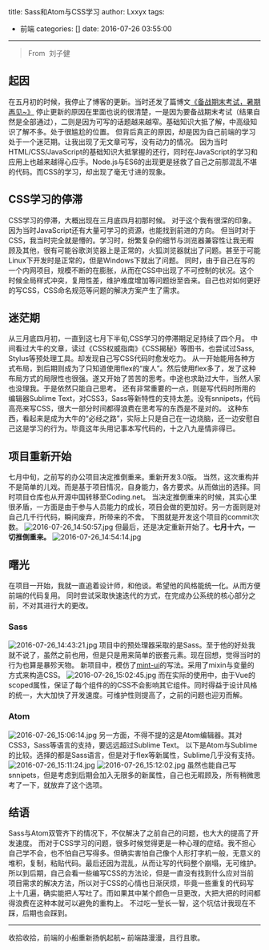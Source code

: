 title: Sass和Atom与CSS学习
author: Lxxyx
tags:
  - 前端
categories: []
date: 2016-07-26 03:55:00
---
> From  刘子健

## 起因
在五月初的时候，我停止了博客的更新。当时还发了篇博文[《备战期末考试，暑期再见~》](http://lxxyx.win/2016/05/21/%E5%A4%87%E6%88%98%E6%9C%9F%E6%9C%AB%E8%80%83%E8%AF%95%EF%BC%8C%E6%9A%91%E6%9C%9F%E5%86%8D%E8%A7%81/)
停止更新的原因在里面也说的很清楚，一是因为要备战期末考试（结果自然是全部通过），二则是因为可写的话题越来越窄。基础知识大抵了解，中高级知识了解不多。处于很尴尬的位置。 
但背后真正的原因，却是因为自己前端的学习处于一个迷茫期。让我出现了无文章可写，没有动力的情况。
因为当时HTML/CSS/JavaScript的基础知识大抵掌握的还行，同时在JavaScript的学习和应用上也越来越得心应手。Node.js与ES6的出现更是拯救了自己之前那混乱不堪的代码。而CSS的学习，却出现了毫无寸进的现象。

## CSS学习的停滞
CSS学习的停滞，大概出现在三月底四月初那时候。
对于这个我有很深的印象。因为当时JavaScript还有大量可学习的资源，也能找到前进的方向。
但当时对于CSS，我当时完全就是懵的。学习时，纷繁复杂的细节与浏览器兼容性让我无暇顾及其他，很有可能谷歌浏览器上是正常的，火狐浏览器就出了问题。甚至于可能Linux下开发时是正常的，但是Windows下就出了问题。
同时，由于自己在写的一个内网项目，规模不断的在膨胀，从而在CSS中出现了不可控制的状况。这个时候全局样式冲突，复用性差，维护难度增加等问题纷至沓来。自己也对如何更好的写CSS，CSS命名规范等问题的解决方案产生了需求。

## 迷茫期
从三月底四月初，一直到这七月下半旬,CSS学习的停滞期足足持续了四个月。
中间看过大牛的文章，读过《CSS权威指南》《CSS揭秘》等图书，也尝试过Sass, Stylus等预处理工具。却发现自己写CSS代码时愈发吃力。
从一开始能用各种方式布局，到后期则成为了只知道使用flex的“废人”。然后使用flex多了，发了这种布局方式的局限性也很强。遂又开始了苦苦的思考。中途也求助过大牛，当然人家也没理我。于是依然只能自己思考。
还有非常重要的一点，则是写代码时所用的编辑器Sublime Text，对CSS3，Sass等新特性的支持太差。没有snnipets，代码高亮来写CSS，很大一部分时间都得浪费在思考写的东西是不是对的。
这种东西，看起来是成为大牛的“必经之路”，实际上只是自己在一边烧脑，还一边安慰自己这是学习的行为。毕竟这年头用记事本写代码的，十之八九是情非得已。

## 项目重新开始
七月中旬，之前写的办公项目决定推倒重来。重新开发3.0版。
当然，这次重构并不是简单的儿戏。而是基于项目情况，自身能力，各方要求。从而做出的选择。同时项目仓库也从开源中国转移至Coding.net。
当决定推倒重来的时候，其实心里很矛盾，一方面是由于参与人员能力的成长，项目会做的更加好。另一方面则是对自己几千行代码，瞬间废弃，所带来的不舍。
下图就是开发这个项目的commit次数。
![2016-07-26_14:50:57.jpg](http://7xoxxe.com1.z0.glb.clouddn.com/2016-07-26_14:50:57.jpg)
但最后，还是决定重新开始了。**七月十六，一切推倒重来。**
![2016-07-26_14:54:14.jpg](http://7xoxxe.com1.z0.glb.clouddn.com/2016-07-26_14:54:14.jpg)

## 曙光
在项目一开始，我就一直追着设计师，和他谈。希望他的风格能统一化。从而方便前端的代码复用。
同时尝试采取快速迭代的方式，在完成办公系统的核心部分之前，不对其进行大的更改。

### Sass
![2016-07-26_14:43:21.jpg](http://7xoxxe.com1.z0.glb.clouddn.com/2016-07-26_14:43:21.jpg)
项目中的预处理器采取的是Sass。至于他的好处我就不说了，虽然之前也用，但是只是用来简单的嵌套元素。现在回想，觉得当时的行为也算是暴殄天物。
新项目中，模仿了[mint-ui](https://github.com/ElemeFE/mint-ui)的写法。采用了mixin与变量的方式来构造CSS。
![2016-07-26_15:02:45.jpg](http://7xoxxe.com1.z0.glb.clouddn.com/2016-07-26_15:02:45.jpg)
而在实际的使用中，由于Vue的scoped属性，保证了每个组件的的CSS不会影响其它组件。同时得益于设计风格的统一，大大加快了开发速度。可维护性则提高了，之前的问题也迎刃而解。
### Atom
![2016-07-26_15:06:14.jpg](http://7xoxxe.com1.z0.glb.clouddn.com/2016-07-26_15:06:14.jpg)
另一方面，不得不提的这是Atom编辑器。其对CSS3，Sass等语言的支持，要远远超过Sublime Text。
以下是Atom与Sublime的比较。选择的都是Sass语言，但是对于flex等新属性，Sublime几乎没有支持。
![2016-07-26_15:11:24.jpg](http://7xoxxe.com1.z0.glb.clouddn.com/2016-07-26_15:11:24.jpg)
![2016-07-26_15:12:02.jpg](http://7xoxxe.com1.z0.glb.clouddn.com/2016-07-26_15:12:02.jpg)
虽然也能自己写snnipets，但是考虑到后期会加入无限多的新属性，自己也无暇顾及，所有稍微思考了一下，就放弃了这个选项。

## 结语
Sass与Atom双管齐下的情况下，不仅解决了之前自己的问题，也大大的提高了开发速度。
而对于CSS学习的问题，很多时候觉得更是一种心理的症结。我不担心自己学不会，也不怕自己写得多。但确实害怕自己像个人形打字机一般，无意义的堆积，复制，粘贴代码。最后还因为混乱，从而让写的代码整个崩塌，无可维护。
所以到后期，自己会看一些编写CSS的方法论，但是一直没有找到什么应对当前项目需求的解决方法，所以对于CSS的心情也日渐厌烦，毕竟一些重复的代码写上十几遍，确实能把人写吐了。而如果其中某个颜色一旦更改，大把大把的时间都得浪费在这种本就可以避免的重构上。
不过吃一堑长一智，这个坑估计我现在不踩，后期也会踩到。

---
收拾收拾，前端的小船重新扬帆起航~
前端路漫漫，且行且歌。
